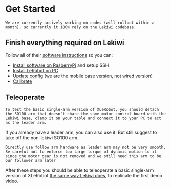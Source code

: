 <!-- THIS IS ALL GENERATED DOCUMENTATION via generate_robot_docs.py. DO NOT MODIFY THIS FILE DIRECTLY. -->
# Get Started

```{note}
We are currently actively working on codes (will rollout within a month), so currently it 100% rely on the Lekiwi codebase.
```

## Finish everything required on Lekiwi

Follow all of their [software instructions](https://github.com/huggingface/lerobot/blob/main/examples/11_use_lekiwi.md#b-install-software-on-pi) so you can:
-  [Install software on RasberryPi](https://github.com/huggingface/lerobot/blob/main/examples/11_use_lekiwi.md#b-install-software-on-pi) and setup SSH 
-  [Install LeRobot on PC](https://github.com/huggingface/lerobot/blob/main/examples/11_use_lekiwi.md#c-install-lerobot-on-laptop)
-  [Update config](https://github.com/huggingface/lerobot/blob/main/examples/11_use_lekiwi.md#update-config) (we are the mobile base version, not wired version)
-  [Calibrate](https://github.com/huggingface/lerobot/blob/main/examples/11_use_lekiwi.md#e-calibration)


## Teleoperate
```{note}
To test the basic single-arm version of XLeRobot, you should detach the SO100 arm that doesn't share the same motor control board with the Lekiwi base, clamp it on your table and connect it to your PC to act as the leader arm.
```

If you already have a leader arm, you can also use it. But still suggest to take off the non-lekiwi SO100 arm.

```{important}
Directly use follow arm hardware as leader arm may not be very smooth. Be careful not to enforce too large torque of dynamic motion to it since the motor gear is not removed and we still need this arm to be our follower arm later
```

After these steps you should be able to teleoperate a basic single-arm version of XLeRobot [the same way Lekiwi does](https://github.com/huggingface/lerobot/blob/main/examples/11_use_lekiwi.md#f-teleoperate), to replicate the first demo video.

